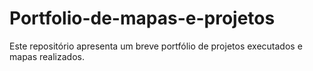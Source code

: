 # Portfolio-de-mapas-e-projetos
Este repositório apresenta um breve portfólio de projetos executados e mapas realizados.
